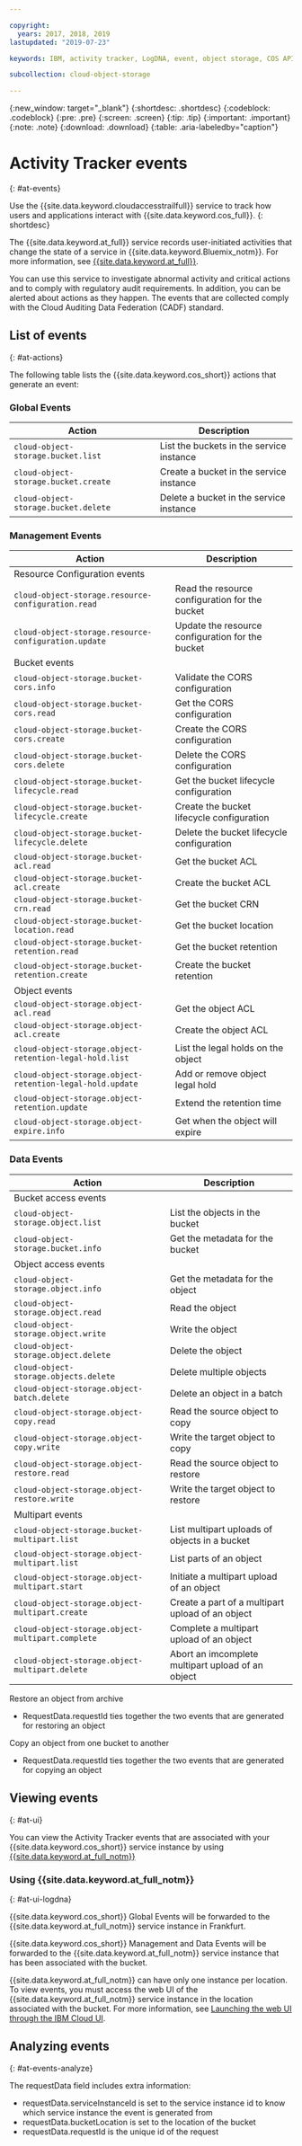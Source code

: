 ```yaml
---

copyright:
  years: 2017, 2018, 2019
lastupdated: "2019-07-23"

keywords: IBM, activity tracker, LogDNA, event, object storage, COS API calls, monitor COS events

subcollection: cloud-object-storage

---
```

{:new_window: target="_blank"}
{:shortdesc: .shortdesc}
{:codeblock: .codeblock}
{:pre: .pre}
{:screen: .screen}
{:tip: .tip}
{:important: .important}
{:note: .note}
{:download: .download} 
{:table: .aria-labeledby="caption"}


# Activity Tracker events
{: #at-events}

Use the {{site.data.keyword.cloudaccesstrailfull}} service to track how users and applications interact with {{site.data.keyword.cos_full}}.
{: shortdesc}

The {{site.data.keyword.at_full}} service records user-initiated activities that change the state of a service in {{site.data.keyword.Bluemix_notm}}. 
For more information, see [{{site.data.keyword.at_full}}](/docs/services/Activity-Tracker-with-LogDNA?topic=logdnaat-getting-started#getting-started).  

You can use this service to investigate abnormal activity and critical actions and to comply with regulatory audit requirements.  In addition, you can be alerted about actions as they happen. The events that are collected comply with the Cloud Auditing Data Federation (CADF) standard.

## List of events
{: #at-actions}

The following table lists the {{site.data.keyword.cos_short}} actions that generate an event:

### Global Events

| Action                   | Description                 |
| ------------------------ | --------------------------- |
| `cloud-object-storage.bucket.list`     | List the buckets in the service instance |
| `cloud-object-storage.bucket.create`   | Create a bucket in the service instance |
| `cloud-object-storage.bucket.delete`   | Delete a bucket in the service instance |
<!-- {: caption="Table 1. {{site.data.keyword.cos_short}} actions that generate Global Events to Activity Tracker in Frankfurt" caption-side="top"} -->

### Management Events

| Action                   | Description                 |
| ------------------------ | --------------------------- |
| Resource Configuration events | |
| `cloud-object-storage.resource-configuration.read`     | Read the resource configuration for the bucket |
| `cloud-object-storage.resource-configuration.update`   | Update the resource configuration for the bucket |
| Bucket events | |
| `cloud-object-storage.bucket-cors.info`     | Validate the CORS configuration |
| `cloud-object-storage.bucket-cors.read`     | Get the CORS configuration |
| `cloud-object-storage.bucket-cors.create`     | Create the CORS configuration |
| `cloud-object-storage.bucket-cors.delete`   | Delete the CORS configuration |
| `cloud-object-storage.bucket-lifecycle.read`   | Get the bucket lifecycle configuration |
| `cloud-object-storage.bucket-lifecycle.create`   | Create the bucket lifecycle configuration |
| `cloud-object-storage.bucket-lifecycle.delete`   | Delete the bucket lifecycle configuration |
| `cloud-object-storage.bucket-acl.read`   | Get the bucket ACL |
| `cloud-object-storage.bucket-acl.create`   | Create the bucket ACL |
| `cloud-object-storage.bucket-crn.read`   | Get the bucket CRN |
| `cloud-object-storage.bucket-location.read`   | Get the bucket location |
| `cloud-object-storage.bucket-retention.read`  | Get the bucket retention |
| `cloud-object-storage.bucket-retention.create`   | Create the bucket retention |
| Object events | |
| `cloud-object-storage.object-acl.read`   | Get the object ACL |
| `cloud-object-storage.object-acl.create` | Create the object ACL |
| `cloud-object-storage.object-retention-legal-hold.list`  | List the legal holds on the object |
| `cloud-object-storage.object-retention-legal-hold.update`  | Add or remove object legal hold |
| `cloud-object-storage.object-retention.update`  | Extend the retention time |
| `cloud-object-storage.object-expire.info`  | Get when the object will expire |


<!-- object-acl etc. -->

<!-- {: caption="Table 2. {{site.data.keyword.cos_short}} actions that generate Management Events to the Activity Tracker" caption-side="top"} -->

### Data Events

| Action                   | Description                 |
| ------------------------ | --------------------------- |
| Bucket access events | |
| `cloud-object-storage.object.list`   | List the objects in the bucket |
| `cloud-object-storage.bucket.info`   | Get the metadata for the bucket |
| Object access events | |
| `cloud-object-storage.object.info`   | Get the metadata for the object |
| `cloud-object-storage.object.read`   | Read the object |
| `cloud-object-storage.object.write`  | Write the object |
| `cloud-object-storage.object.delete`  | Delete the object |
| `cloud-object-storage.objects.delete`  | Delete multiple objects |
| `cloud-object-storage.object-batch.delete`  | Delete an object in a batch |
| `cloud-object-storage.object-copy.read`  | Read the source object to copy |
| `cloud-object-storage.object-copy.write`  | Write the target object to copy |
| `cloud-object-storage.object-restore.read`   | Read the source object to restore|
| `cloud-object-storage.object-restore.write`  | Write the target object to restore |
| Multipart events | |
| `cloud-object-storage.bucket-multipart.list` | List multipart uploads of objects in a bucket |
| `cloud-object-storage.object-multipart.list` | List parts of an object |
| `cloud-object-storage.object-multipart.start` | Initiate a multipart upload of an object |
| `cloud-object-storage.object-multipart.create` | Create a part of a multipart upload of an object |
| `cloud-object-storage.object-multipart.complete` | Complete a multipart upload of an object |
| `cloud-object-storage.object-multipart.delete` | Abort an imcomplete multipart upload of an object |


Restore an object from archive
* RequestData.requestId ties together the two events that are generated for restoring an object

Copy an object from one bucket to another
* RequestData.requestId ties together the two events that are generated for copying an object


<!-- {: caption="Table 3. {{site.data.keyword.cos_short}} actions that generate Data Events to the Activity Tracker" caption-side="top"} -->


## Viewing events
{: #at-ui}

You can view the Activity Tracker events that are associated with your {{site.data.keyword.cos_short}} service instance by using [{{site.data.keyword.at_full_notm}}](/docs/services/Activity-Tracker-with-LogDNA?topic=logdnaat-getting-started#getting-started)

### Using {{site.data.keyword.at_full_notm}}
{: #at-ui-logdna}

{{site.data.keyword.cos_short}} Global Events will be forwarded to the {{site.data.keyword.at_full_notm}} service instance in Frankfurt.

{{site.data.keyword.cos_short}} Management and Data Events will be forwarded to the {{site.data.keyword.at_full_notm}} service instance that has been associated with the bucket.

{{site.data.keyword.at_full_notm}} can have only one instance per location. To view events, you must access the web UI of the {{site.data.keyword.at_full_notm}} service instance in the location associated with the bucket. For more information, see [Launching the web UI through the IBM Cloud UI](/docs/services/Activity-Tracker-with-LogDNA?topic=logdnaat-launch#launch_step2).

## Analyzing events
{: #at-events-analyze}

The requestData field includes extra information:
* requestData.serviceInstanceId is set to the service instance id to know which service instance the event is generated from
* requestData.bucketLocation is set to the location of the bucket
* requestData.requestId is the unique id of the request
